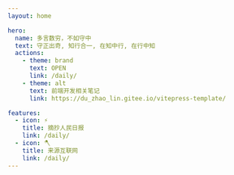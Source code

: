 ```yaml
---
layout: home

hero:
  name: 多言数穷，不如守中
  text: 守正出奇, 知行合一, 在知中行, 在行中知
  actions:
    - theme: brand
      text: OPEN
      link: /daily/
    - theme: alt
      text: 前端开发相关笔记
      link: https://du_zhao_lin.gitee.io/vitepress-template/

features:
  - icon: ⚡️
    title: 摘抄人民日报
    link: /daily/
  - icon: 🪓
    title: 来源互联网
    link: /daily/
---
```




<style>
  :root {
    --vp-home-hero-name-color: transparent;
    --vp-home-hero-name-background: -webkit-linear-gradient(120deg, #0727d7, #00aa90);
  }

  .container .main .text {
    font-size: 20px;
    background: linear-gradient(120deg, #81FFEF 10%, #F067B4 100%);
    -webkit-background-clip: text;
    background-clip: text;
    -webkit-text-fill-color: #0727d7;
  }

  .VPButton.medium.brand {
    background: -webkit-linear-gradient(60deg, #0727d7, #00aa90);
    border: 0;
  }

  .VPFeature {
    display: flex;
    align-items: center;
  }
  .VPFeature .icon {
    margin-right: 20px;
  }
</style>

